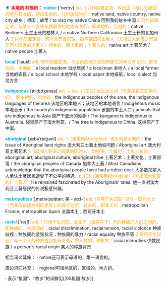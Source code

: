 ☀ <font color="red">**本地的 种族的：**</font>
<font color="sky blue">**native**</font> ['neɪtɪv] 
<font color="orange">adj. 1 只作前置定语，与出生（和儿时居住）的地方有关的，即出生地的，儿时居住地的：</font>native land, native country, native city 故乡；祖国；故里 / to visit my native China 回到我的故乡中国 <font color="orange">2 只作前置定语，与某人一直或长期居住的地方有关的，即本地的，当地的：</font>native Berliners 土生土长的柏林人 / a native Northern Californian 土生土长的北加州人 <font color="orange">3 只作前置定语，有时具有冒犯性，指与某国的土著人（尤指白人到来之前或非西方国家的土著人）相关的，即土著的；土著人的：</font>native art 土著艺术 / native people 土著人

<font color="sky blue">**local**</font> ['ləʊkl] 
<font color="orange">adj. 常作前置定语，与谈论的地方或你所居住的地方有关的，即当地的，本地的：</font>a local resident 当地居民 / a local man 本地人 / a local farmer 当地的农民 / a local school 本地学校 / local paper 本地报纸 / local dialect 当地方言
           
<font color="sky blue">**indigenous**</font> [ɪnˈdɪdʒənəs]
<font color="orange">adj. ~ (to…) [正式] 土生土长的（而非来自其它地方的），即本地的、当地的：</font>the indigenous peoples of the area, the indigenous languages of the area 该地区的本地人；该地区的本地语言 / indigenous music 本地音乐 / the country's indigenous population 该国的本土人口 / animals that are indigenous to Asia 原产于亚洲的动物 / The kangaroo is indigenous to Australia. 袋鼠原产于澳大利亚。/ The tree is indigenous to China. 这树原产于中国。

<font color="sky blue">**aboriginal**</font> [ˌæbəˈrɪdʒənl]
<font color="orange">adj. 1（通常用Aboriginal）澳大利亚土著的：</font>the issue of Aboriginal land rights 澳大利亚土著土地权问题 / Aboriginal art 澳大利亚土著艺术 <font color="orange">2（欧洲人到来之前某地区的人、动物等）土著的，土生土长的：</font>aboriginal art, aboriginal culture, aboriginal tribe 土著艺术；土著文化；土著部落 / the aboriginal peoples of Canada 加拿大土著 / Most Canadians acknowledge that the aboriginal people have had a rotten deal. 大多数加拿大人承认土著居民遭受了不公平的待遇。<font color="orange">n. [C]（通常用Aboriginal）（尤指澳大利亚的）土著人：</font>He remained fascinated by the Aboriginals' tales. 他一直对澳大利亚土著居民的传说极感兴趣。
           
<font color="sky blue">**metropolitan**</font> [ˌmetrəˈpɒlɪtən; 美 -ˈpɑ:l-]
<font color="orange">adj. [只用于名词前] 只与一国的本土（而非与该国控制的世界上的其它地区）有关的，即本土的：</font>metropolitan France, metropolitan Spain 法国本土；西班牙本土

<font color="sky blue">**racial**</font> ['reɪʃl] 
<font color="orange">adj. 1 只用于名词前，发生于（或存在于）不同种族的人们之间的，即种族的、种族间的：</font>racial discrimination, racial tension, racial violence 种族歧视；种族间的紧张状况；种族间的暴力 / racial equality 种族平等 <font color="orange">2 常用于名词前，与一个人的种族或民族有关的，即人种的、种族的：</font>racial minorities 少数民族 / a person’s racial origin 某人的种族背景

相当词义延伸：
· native还可表示母语的，第一语言的。

周边词汇补充：
· regional可指地区的、区域的、地方的。

· 表示“祖国”、“故乡”的词群见[[05祖国 故乡]]
